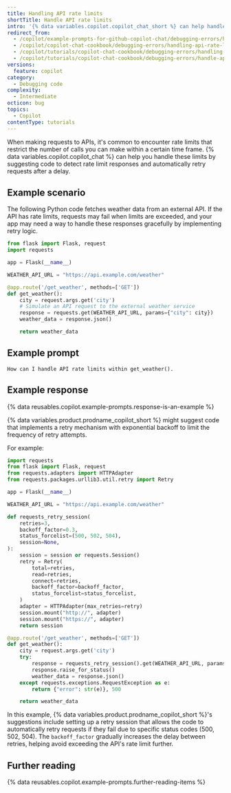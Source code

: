 ```yaml
---
title: Handling API rate limits
shortTitle: Handle API rate limits
intro: '{% data variables.copilot.copilot_chat_short %} can help handle API  rate limits by suggesting code that detects implements retry logic.'
redirect_from:
  - /copilot/example-prompts-for-github-copilot-chat/debugging-errors/handling-api-rate-limits
  - /copilot/copilot-chat-cookbook/debugging-errors/handling-api-rate-limits
  - /copilot/tutorials/copilot-chat-cookbook/debugging-errors/handling-api-rate-limits
  - /copilot/tutorials/copilot-chat-cookbook/debugging-errors/handle-api-rate-limits
versions:
  feature: copilot
category:
  - Debugging code
complexity:
  - Intermediate
octicon: bug
topics:
  - Copilot
contentType: tutorials
---
```


When making requests to APIs, it's common to encounter rate limits that restrict the number of calls you can make within a certain time frame. {% data variables.copilot.copilot_chat %} can help you handle these limits by suggesting code to detect rate limit responses and automatically retry requests after a delay.

## Example scenario

The following Python code fetches weather data from an external API. If the API has rate limits, requests may fail when limits are exceeded, and your app may need a way to handle these responses gracefully by implementing retry logic.

```python id=rate-limit-example
from flask import Flask, request
import requests

app = Flask(__name__)

WEATHER_API_URL = "https://api.example.com/weather"

@app.route('/get_weather', methods=['GET'])
def get_weather():
    city = request.args.get('city')
    # Simulate an API request to the external weather service
    response = requests.get(WEATHER_API_URL, params={"city": city})
    weather_data = response.json()

    return weather_data
```

## Example prompt

```copilot copy prompt ref=rate-limit-example
How can I handle API rate limits within get_weather().
```

## Example response

{% data reusables.copilot.example-prompts.response-is-an-example %}

{% data variables.product.prodname_copilot_short %} might suggest code that implements a retry mechanism with exponential backoff to limit the frequency of retry attempts.

For example:

```python
import requests
from flask import Flask, request
from requests.adapters import HTTPAdapter
from requests.packages.urllib3.util.retry import Retry

app = Flask(__name__)

WEATHER_API_URL = "https://api.example.com/weather"

def requests_retry_session(
    retries=3,
    backoff_factor=0.3,
    status_forcelist=(500, 502, 504),
    session=None,
):
    session = session or requests.Session()
    retry = Retry(
        total=retries,
        read=retries,
        connect=retries,
        backoff_factor=backoff_factor,
        status_forcelist=status_forcelist,
    )
    adapter = HTTPAdapter(max_retries=retry)
    session.mount("http://", adapter)
    session.mount("https://", adapter)
    return session

@app.route('/get_weather', methods=['GET'])
def get_weather():
    city = request.args.get('city')
    try:
        response = requests_retry_session().get(WEATHER_API_URL, params={"city": city})
        response.raise_for_status()
        weather_data = response.json()
    except requests.exceptions.RequestException as e:
        return {"error": str(e)}, 500

    return weather_data
```

In this example, {% data variables.product.prodname_copilot_short %}'s suggestions include setting up a retry session that allows the code to automatically retry requests if they fail due to specific status codes (500, 502, 504). The `backoff_factor` gradually increases the delay between retries, helping avoid exceeding the API's rate limit further.

## Further reading

{% data reusables.copilot.example-prompts.further-reading-items %}
